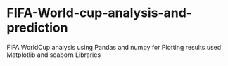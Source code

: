 # FIFA-World-cup-analysis-and-prediction
FIFA WorldCup analysis using Pandas and numpy
for Plotting results used Matplotlib and seaborn Libraries
